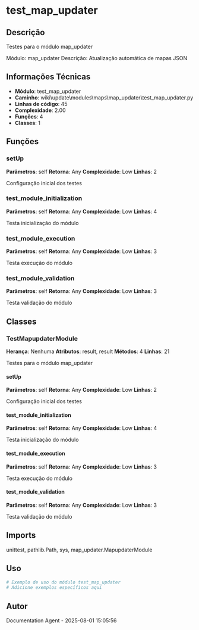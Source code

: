 # test_map_updater

## Descrição

Testes para o módulo map_updater

Módulo: map_updater
Descrição: Atualização automática de mapas JSON

## Informações Técnicas

- **Módulo**: test_map_updater
- **Caminho**: wiki\update\modules\maps\map_updater\test_map_updater.py
- **Linhas de código**: 45
- **Complexidade**: 2.00
- **Funções**: 4
- **Classes**: 1

## Funções

### setUp

**Parâmetros**: self
**Retorna**: Any
**Complexidade**: Low
**Linhas**: 2

Configuração inicial dos testes

### test_module_initialization

**Parâmetros**: self
**Retorna**: Any
**Complexidade**: Low
**Linhas**: 4

Testa inicialização do módulo

### test_module_execution

**Parâmetros**: self
**Retorna**: Any
**Complexidade**: Low
**Linhas**: 3

Testa execução do módulo

### test_module_validation

**Parâmetros**: self
**Retorna**: Any
**Complexidade**: Low
**Linhas**: 3

Testa validação do módulo

## Classes

### TestMapupdaterModule

**Herança**: Nenhuma
**Atributos**: result, result
**Métodos**: 4
**Linhas**: 21

Testes para o módulo map_updater

#### setUp

**Parâmetros**: self
**Retorna**: Any
**Complexidade**: Low
**Linhas**: 2

Configuração inicial dos testes

#### test_module_initialization

**Parâmetros**: self
**Retorna**: Any
**Complexidade**: Low
**Linhas**: 4

Testa inicialização do módulo

#### test_module_execution

**Parâmetros**: self
**Retorna**: Any
**Complexidade**: Low
**Linhas**: 3

Testa execução do módulo

#### test_module_validation

**Parâmetros**: self
**Retorna**: Any
**Complexidade**: Low
**Linhas**: 3

Testa validação do módulo

## Imports

unittest, pathlib.Path, sys, map_updater.MapupdaterModule

## Uso

```python
# Exemplo de uso do módulo test_map_updater
# Adicione exemplos específicos aqui
```

## Autor

Documentation Agent - 2025-08-01 15:05:56
